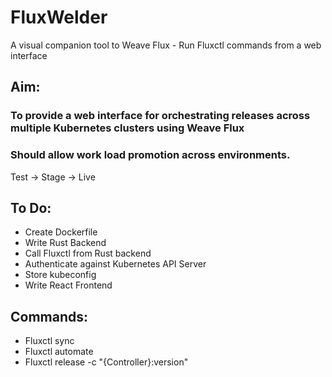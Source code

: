 # FluxWelder

A visual companion tool to Weave Flux - Run Fluxctl commands from a web interface

## Aim:

### To provide a web interface for orchestrating releases across multiple Kubernetes clusters using Weave Flux

### Should allow work load promotion across environments.

Test -> Stage -> Live

## To Do:

- Create Dockerfile
- Write Rust Backend
- Call Fluxctl from Rust backend
- Authenticate against Kubernetes API Server
- Store kubeconfig
- Write React Frontend

## Commands:

- Fluxctl sync
- Fluxctl automate
- Fluxctl release -c "{Controller}:version"
